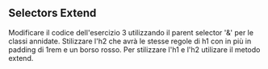 ## Selectors Extend

Modificare il codice dell'esercizio 3 utilizzando il parent selector '&' per le classi annidate.
Stilizzare l'h2 che avrà le stesse regole di h1 con in più in padding di 1rem e un borso rosso.
Per stilizzare l'h1 e l'h2 utilizare il metodo extend.
